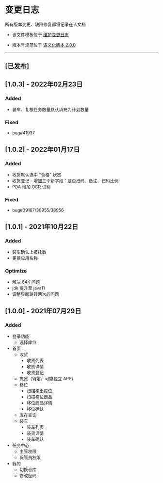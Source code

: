 # 变更日志

所有版本变更、缺陷修复都将记录在该文档

- 该文件模板位于 [维护变更日志](https://keepachangelog.com/zh-CN/1.0.0/)

- 版本号规范位于 [语义化版本 2.0.0](https://semver.org/spec/v2.0.0.html)

---
## [已发布]
## [1.0.3] - 2022年02月23日

### Added
- 装车、复核任务数量默认填充为计划数量

### Fixed
- bug#41937

## [1.0.2] - 2022年01月17日

### Added
- 收货默认选中 "合格" 状态
- 收货登记 - 增加三个新字段：是否扫码、备注、扫码比例
- PDA 增加 OCR 识别

### Fixed
- bug#39167/38955/38956

## [1.0.1] - 2021年10月22日

### Added

- 装车确认上报托数
- 更换应用名称

### Optimize

- 解决 64K 问题
- jdk 提升至 java11
- 调整界面跳转两次的问题

## [1.0.0] - 2021年07月29日

### Added

- 登录功能
  - 选择库位
- 首页
  - 收货
    - 收货列表
    - 收货详情
    - 收货登记
  - 拣货（待定，可能独立 APP）
  - 移位
    - 扫描移出库位
    - 扫描移位商品
    - 移位商品详情
    - 移位确认
  - 库存查询
  - 装车
    - 装车列表
    - 装货详情
    - 装车确认
- 任务中心
  - 主管权限
  - 保管员权限
- 我的
  - 切换仓库
  - 修改密码
